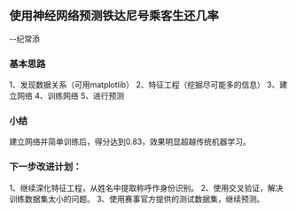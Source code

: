 ## 使用神经网络预测铁达尼号乘客生还几率
--纪常添

### 基本思路
1、发现数据关系（可用matplotlib）
2、特征工程（挖掘尽可能多的信息）
3、建立网络
4、训练网络
5、进行预测


### 小结
建立网络并简单训练后，得分达到0.83，效果明显超越传统机器学习。

### 下一步改进计划：
1、继续深化特征工程，从姓名中提取称呼作身份识别。
2、使用交叉验证，解决训练数据集太小的问题。
3、使用赛事官方提供的测试数据集，继续预测。

